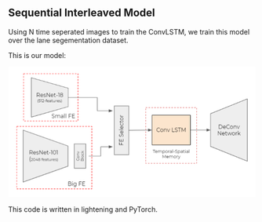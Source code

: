 ## Sequential Interleaved Model

Using N time seperated images to train the ConvLSTM, we train this model over the lane segementation dataset.

This is our model:

<p align="center">
  <img width="600" src="../extras/trainingpipeline.png">
</p>

This code is written in lightening and PyTorch.
